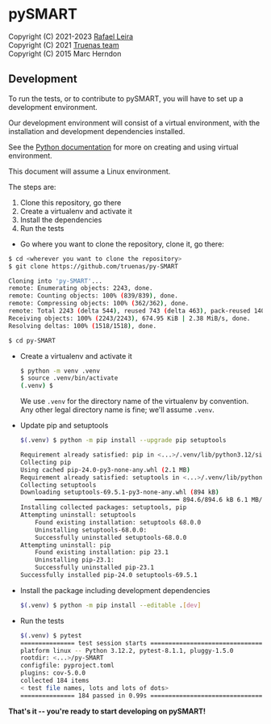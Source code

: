 pySMART
===========

Copyright (C) 2021-2023 [Rafael Leira](https://github.com/ralequi)\
Copyright (C) 2021 [Truenas team](https://www.truenas.com/)\
Copyright (C) 2015 Marc Herndon

Development
-----------

To run the tests, or to contribute to pySMART, you will have to set up a
development environment.

Our development environment will consist of a virtual environment, with the
installation and development dependencies installed.

See the [Python documentation] for more on creating and using virtual
environment.

This document will assume a Linux environment.

The steps are:

1. Clone this repository, go there
1. Create a virtualenv and activate it
1. Install the dependencies
1. Run the tests

- Go where you want to clone the repository, clone it, go there:

```bash
$ cd <wherever you want to clone the repository>
$ git clone https://github.com/truenas/py-SMART

Cloning into 'py-SMART'...
remote: Enumerating objects: 2243, done.
remote: Counting objects: 100% (839/839), done.
remote: Compressing objects: 100% (362/362), done.
remote: Total 2243 (delta 544), reused 743 (delta 463), pack-reused 1404
Receiving objects: 100% (2243/2243), 674.95 KiB | 2.38 MiB/s, done.
Resolving deltas: 100% (1518/1518), done.

$ cd py-SMART
```

- Create a virtualenv and activate it

    ```bash
    $ python -m venv .venv
    $ source .venv/bin/activate
    (.venv) $
    ```

    We use `.venv` for the directory name of the virtualenv by convention.
    Any other legal directory name is fine; we'll assume `.venv`.

- Update pip and setuptools

    ```bash
    $(.venv) $ python -m pip install --upgrade pip setuptools

    Requirement already satisfied: pip in <...>/.venv/lib/python3.12/site-packages (23.1)
    Collecting pip
    Using cached pip-24.0-py3-none-any.whl (2.1 MB)
    Requirement already satisfied: setuptools in <...>/.venv/lib/python3.12/site-packages (68.0.0)
    Collecting setuptools
    Downloading setuptools-69.5.1-py3-none-any.whl (894 kB)
        ━━━━━━━━━━━━━━━━━━━━━━━━━━━━━━━━━━━━━━━━ 894.6/894.6 kB 6.1 MB/s eta 0:00:00
    Installing collected packages: setuptools, pip
    Attempting uninstall: setuptools
        Found existing installation: setuptools 68.0.0
        Uninstalling setuptools-68.0.0:
        Successfully uninstalled setuptools-68.0.0
    Attempting uninstall: pip
        Found existing installation: pip 23.1
        Uninstalling pip-23.1:
        Successfully uninstalled pip-23.1
    Successfully installed pip-24.0 setuptools-69.5.1
    ```

- Install the package including development dependencies

    ```bash
    $(.venv) $ python -m pip install --editable .[dev]
    ```

- Run the tests

    ```bash
    $(.venv) $ pytest
    =============== test session starts =====================================
    platform linux -- Python 3.12.2, pytest-8.1.1, pluggy-1.5.0
    rootdir: <...>/py-SMART
    configfile: pyproject.toml
    plugins: cov-5.0.0
    collected 184 items
    < test file names, lots and lots of dots>
    =============== 184 passed in 0.99s =====================================
    ```

**That's it -- you're ready to start developing on pySMART!**

[Python documentation]: https://packaging.python.org/en/latest/guides/installing-using-pip-and-virtual-environments/#create-and-use-virtual-environments
